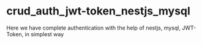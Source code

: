# crud_auth_jwt-token_nestjs_mysql
Here we have complete authentication with the help of nestjs, mysql, JWT-Token, in simplest way
